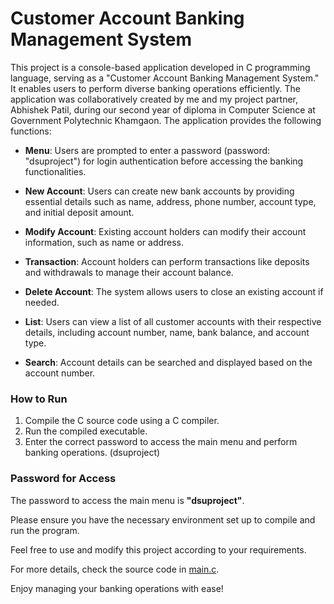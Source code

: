 # Customer Account Banking Management System

This project is a console-based application developed in C programming language, serving as a "Customer Account Banking Management System." It enables users to perform diverse banking operations efficiently. The application was collaboratively created by me and my project partner, Abhishek Patil, during our second year of diploma in Computer Science at Government Polytechnic Khamgaon. The application provides the following functions:

- **Menu**: Users are prompted to enter a password (password: "dsuproject") for login authentication before accessing the banking functionalities.

- **New Account**: Users can create new bank accounts by providing essential details such as name, address, phone number, account type, and initial deposit amount.

- **Modify Account**: Existing account holders can modify their account information, such as name or address.

- **Transaction**: Account holders can perform transactions like deposits and withdrawals to manage their account balance.

- **Delete Account**: The system allows users to close an existing account if needed.

- **List**: Users can view a list of all customer accounts with their respective details, including account number, name, bank balance, and account type.

- **Search**: Account details can be searched and displayed based on the account number.

### How to Run

1. Compile the C source code using a C compiler.
2. Run the compiled executable.
3. Enter the correct password to access the main menu and perform banking operations. (dsuproject)

### Password for Access

The password to access the main menu is **"dsuproject"**.

Please ensure you have the necessary environment set up to compile and run the program.

Feel free to use and modify this project according to your requirements.

For more details, check the source code in [main.c](link/to/your/source/code/main.c).

Enjoy managing your banking operations with ease!
